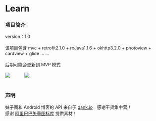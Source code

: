 # Learn
### 项目简介<br>
version：1.0<br><br>
该项目包含 mvc + retrofit2.1.0 + rxJava1.1.6 + okhttp3.2.0 + photoview + cardview + glide  ... ...<br><br>
后期可能会更新到 MVP 模式<br><br>
![](https://github.com/developergx/LearnProject/blob/master/readme1.jpg)
　　　![](https://github.com/developergx/LearnProject/blob/master/readme2.jpg)<br><br>
### 声明<br>
妹子图和 Android 博客的 API 来自于 [gank.io](http://gank.io/)　感谢干货集中营！<br>
感谢 [阿里巴巴矢量图标库](http://www.iconfont.cn/plus/collections/index?type=3&spm=a313x.7781069.1998910419.6.PBPGns) 提供素材！
